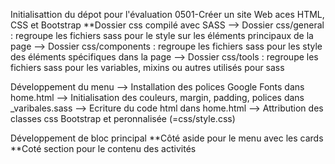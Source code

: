 Initialisattion du dépot pour l'évaluation 0501-Créer un site Web aces HTML, CSS et Bootstrap
**Dossier css compilé avec SASS
--> Dossier css/general : regroupe les fichiers sass pour le style sur les éléments principaux de la page
--> Dossier css/components : regroupe les fichiers sass pour les style des éléments spécifiques dans la page
--> Dossier css/tools : regroupe les fichiers sass pour les variables, mixins ou autres utilisés pour sass

Développement du menu
--> Installation des polices Google Fonts dans home.html
--> Initialisation des couleurs, margin, padding, polices dans _varibales.sass
--> Ecriture du code html dans home.html
--> Attribution des classes css Bootstrap et peronnalisée (=css/style.css)

Développement de bloc principal
**Côté aside pour le menu avec les cards
**Coté section pour le contenu des activités
